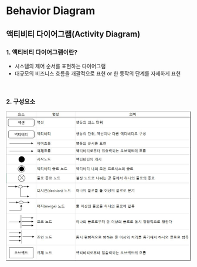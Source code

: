 # Behavior Diagram

## 액티비티 다이어그램(Activity Diagram)

### 1. 액티비티 다이어그램이란?
- 시스템의 제어 순서를 표현하는 다이어그램
- 대규모의 비즈니스 흐름을 개괄적으로 표현 or 한 동작의 단계를 자세하게 표현
<br>

### 2. 구성요소
![구성요소](https://github.com/prsn-ts/Study_together_corp/blob/master/picture/UML(Unified_Modeling_Language)/activity_diagram/components.JPG)
